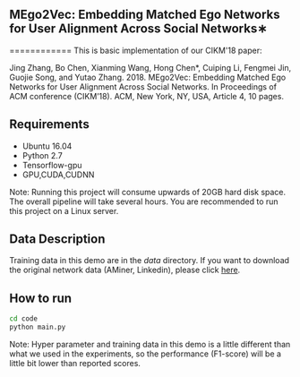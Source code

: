 ## MEgo2Vec: Embedding Matched Ego Networks for User Alignment Across Social Networks∗
============
This is basic implementation of our CIKM'18 paper:

Jing Zhang, Bo Chen, Xianming Wang, Hong Chen*, Cuiping Li, Fengmei Jin, Guojie Song, and Yutao Zhang. 2018. MEgo2Vec: Embedding Matched Ego Networks for User Alignment Across Social Networks. In Proceedings of ACM conference (CIKM’18). ACM, New York, NY, USA, Article 4, 10 pages.

## Requirements
- Ubuntu 16.04
- Python 2.7
- Tensorflow-gpu
- GPU,CUDA,CUDNN

Note: Running this project will consume upwards of 20GB hard disk space. The overall pipeline will take several hours. You are recommended to run this project on a Linux server.

## Data Description
Training data in this demo are in the _data_ directory. If you want to download the original network data (AMiner, Linkedin), please click [here](). 

## How to run
```bash
cd code
python main.py
```
Note: Hyper parameter and training data in this demo is a little different than what we used in the experiments, so the performance (F1-score) will be a little bit lower than reported scores.
